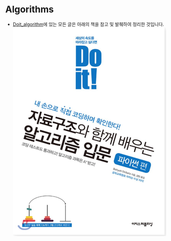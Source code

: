 # Algorithms  
  
  - [Doit_algorithm](https://github.com/musicjae/Algorithms/tree/master/Doit_algorithm)에 있는 모든 글은 아래의 책을 참고 및 발췌하여 정리한 것입니다.    
  ![Do it](https://github.com/musicjae/Algorithms/blob/master/img/doit.png)
